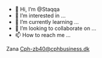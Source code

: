 - 👋 Hi, I’m @Staqqa
- 👀 I’m interested in ... 
- 🌱 I’m currently learning ... 
- 💞️ I’m looking to collaborate on ...
- 📫 How to reach me ...

<!---
Staqqa/Staqqa is a ✨ special ✨ repository because its `README.md` (this file) appears on your GitHub profile.
You can click the Preview link to take a look at your changes.
--->

Zana
Cph-zb40@cphbusiness.dk